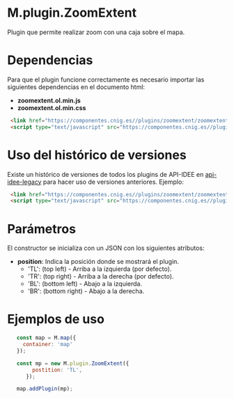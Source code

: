 # M.plugin.ZoomExtent


Plugin que permite realizar zoom con una caja sobre el mapa.

# Dependencias

Para que el plugin funcione correctamente es necesario importar las siguientes dependencias en el documento html:

- **zoomextent.ol.min.js**
- **zoomextent.ol.min.css**


```html
 <link href="https://componentes.cnig.es//plugins/zoomextent/zoomextent.ol.min.css" rel="stylesheet" />
 <script type="text/javascript" src="https://componentes.cnig.es//plugins/zoomextent/zoomextent.ol.min.js"></script>
```

# Uso del histórico de versiones

Existe un histórico de versiones de todos los plugins de API-IDEE en [api-idee-legacy](https://github.com/Desarrollos-IDEE/API-IDEE/tree/master/api-idee-legacy/plugins) para hacer uso de versiones anteriores.
Ejemplo:
```html
 <link href="https://componentes.cnig.es//plugins/zoomextent/zoomextent-1.0.0.ol.min.css" rel="stylesheet" />
 <script type="text/javascript" src="https://componentes.cnig.es//plugins/zoomextent/zoomextent-1.0.0.ol.min.js"></script>
```

# Parámetros

El constructor se inicializa con un JSON con los siguientes atributos:


- **position**: Indica la posición donde se mostrará el plugin.
  - 'TL': (top left) - Arriba a la izquierda (por defecto).
  - 'TR': (top right) - Arriba a la derecha (por defecto).
  - 'BL': (bottom left) - Abajo a la izquierda.
  - 'BR': (bottom right) - Abajo a la derecha.

# Ejemplos de uso

```javascript
   const map = M.map({
     container: 'map'
   });

   const mp = new M.plugin.ZoomExtent({
        postition: 'TL',
      });

   map.addPlugin(mp);
```

